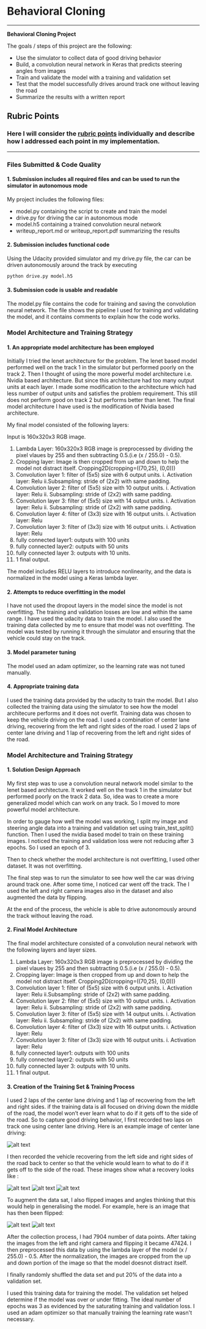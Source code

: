 # **Behavioral Cloning** 

---

**Behavioral Cloning Project**

The goals / steps of this project are the following:
* Use the simulator to collect data of good driving behavior
* Build, a convolution neural network in Keras that predicts steering angles from images
* Train and validate the model with a training and validation set
* Test that the model successfully drives around track one without leaving the road
* Summarize the results with a written report


[//]: # (Image References)

[image1]: ./examples/placeholder.png "Model Visualization"
[image2]: ./examples/center_driving.jpg "center driving"
[image3]: ./examples/recover_from_left.jpg "Recovery Image from left"
[image4]: ./examples/recover_from_left1.jpg "Recovery Image from left "
[image5]: ./examples/recover_from_right.jpg "Recovery Image from right"
[image6]: ./examples/original_image.jpg "Normal Image"
[image7]: ./examples/flipped_image.jpg "Flipped Image"

## Rubric Points
### Here I will consider the [rubric points](https://review.udacity.com/#!/rubrics/432/view) individually and describe how I addressed each point in my implementation.  

---
### Files Submitted & Code Quality

#### 1. Submission includes all required files and can be used to run the simulator in autonomous mode

My project includes the following files:
* model.py containing the script to create and train the model
* drive.py for driving the car in autonomous mode
* model.h5 containing a trained convolution neural network 
* writeup_report.md or writeup_report.pdf summarizing the results

#### 2. Submission includes functional code
Using the Udacity provided simulator and my drive.py file, the car can be driven autonomously around the track by executing 
```sh
python drive.py model.h5
```

#### 3. Submission code is usable and readable

The model.py file contains the code for training and saving the convolution neural network. The file shows the pipeline I used for training and validating the model, and it contains comments to explain how the code works.

### Model Architecture and Training Strategy

#### 1. An appropriate model architecture has been employed
Initially I tried the lenet architecture for the problem. The lenet based model performed well on the track 1 in the simulator but performed poorly on the track 2.
Then I thought of using the more powerful model architecture i.e. Nvidia based architecture. But since this architecture had too many output units at each layer. I made some modification
to the architecture which had less number of output units and satisfies the problem requirement. This still does not perform good on track 2 but performs better than lenet.
The final model architecture I have used is the modification of Nvidia based architecture. 

My final model consisted of the following layers:
 
Input is 160x320x3 RGB image.
1. Lambda Layer: 160x320x3 RGB image is preprocessed by dividing the pixel vlaues by 255 and then subtracting 0.5.(i.e (x / 255.0) - 0.5).
2. Cropping layer: Image is then cropped from up and down to help the model not distract itself. Cropping2D(cropping=((70,25), (0,0)))
3. Convolution layer 1: filter of (5x5) size with 6 output units.
	i. Activation layer: Relu
	ii.Subsampling: stride of (2x2) with same padding.
4. Convolution layer 2: filter of (5x5) size with 10 output units.
	i. Activation layer: Relu
	ii. Subsampling: stride of (2x2) with same padding.
5. Convolution layer 3: filter of (5x5) size with 14 output units.
	i. Activation layer: Relu
	ii. Subsampling: stride of (2x2) with same padding.
6. Convolution layer 4: filter of (3x3) size with 16 output units.
	i. Activation layer: Relu
5. Convolution layer 3: filter of (3x3) size with 16 output units.
	i. Activation layer: Relu
6. fully connected layer1: outputs with 100 units
7. fully connected layer2: outputs with 50 units
8. fully connected layer 3: outputs with 10 units.
9. 1 final output. 

The model includes RELU layers to introduce nonlinearity, and the data is normalized in the model using a Keras lambda layer. 

#### 2. Attempts to reduce overfitting in the model

I have not used the dropout layers in the model since the model is not overfitting. The training and validation losses are low and within the same range. I have used the udacity data to
train the model. I also used the training data collected by me to ensure that model was not overfitting. 
The model was tested by running it through the simulator and ensuring that the vehicle could stay on the track.

#### 3. Model parameter tuning

The model used an adam optimizer, so the learning rate was not tuned manually.

#### 4. Appropriate training data

I used the training data provided by the udacity to train the model.
But I also collected the training data using the simulator to see how the model architecure performs and it does not overfit.
Training data was chosen to keep the vehicle driving on the road. I used a combination of center lane driving, recovering from the left and right sides of the road.
I used 2 laps of center lane driving and 1 lap of recovering from the left and right sides of the road.


### Model Architecture and Training Strategy

#### 1. Solution Design Approach

My first step was to use a convolution neural network model similar to the lenet based architecture. It worked well on the track 1 in the simulator but performed poorly on the track 2 
data. So, idea was to create a more generalized model which can work on any track. So I moved to more powerful model architecture.

In order to gauge how well the model was working, I split my image and steering angle data into a training and validation set using train_test_split() function.
Then I used the nvidia based model to train on these training images. I noticed the training and validation loss were not reducing after 3 epochs.
So I used an epoch of 3.

Then to check whether the model architecture is not overfitting, I used other dataset. It was not overfitting.

The final step was to run the simulator to see how well the car was driving around track one. After some time, I noticed car went off the track. The I used the left and right camera images
also in the dataset and also augmented the data by flipping.   

At the end of the process, the vehicle is able to drive autonomously around the track without leaving the road.

#### 2. Final Model Architecture

The final model architecture consisted of a convolution neural network with the following layers and layer sizes.

1. Lambda Layer: 160x320x3 RGB image is preprocessed by dividing the pixel vlaues by 255 and then subtracting 0.5.(i.e (x / 255.0) - 0.5).
2. Cropping layer: Image is then cropped from up and down to help the model not distract itself. Cropping2D(cropping=((70,25), (0,0)))
3. Convolution layer 1: filter of (5x5) size with 6 output units.
	i. Activation layer: Relu
	ii.Subsampling: stride of (2x2) with same padding.
4. Convolution layer 2: filter of (5x5) size with 10 output units.
	i. Activation layer: Relu
	ii. Subsampling: stride of (2x2) with same padding.
5. Convolution layer 3: filter of (5x5) size with 14 output units.
	i. Activation layer: Relu
	ii. Subsampling: stride of (2x2) with same padding.
6. Convolution layer 4: filter of (3x3) size with 16 output units.
	i. Activation layer: Relu
5. Convolution layer 3: filter of (3x3) size with 16 output units.
	i. Activation layer: Relu
6. fully connected layer1: outputs with 100 units
7. fully connected layer2: outputs with 50 units
8. fully connected layer 3: outputs with 10 units.
9. 1 final output.


#### 3. Creation of the Training Set & Training Process

I used 2 laps of the center lane driving and 1 lap of recovering from the left and right sides. 
if the training data is all focused on driving down the middle of the road, the model won’t ever learn what to do if it gets off to the side of the road.
So to capture good driving behavior, I first recorded two laps on track one using center lane driving. Here is an example image of center lane driving:

![alt text][image2]

I then recorded the vehicle recovering from the left side and right sides of the road back to center so that the vehicle would learn to what to do if it gets off to the side of the road. These images show what a recovery looks like :

![alt text][image3]
![alt text][image4]
![alt text][image5]


To augment the data sat, I also flipped images and angles thinking that this would help in generalising the model. For example, here is an image that has then been flipped:

![alt text][image6]
![alt text][image7]


After the collection process, I had 7904  number of data points. After taking the images from the left and right camera and flipping it became 47424. I then preprocessed this data by 
using the lambda layer of the model (x / 255.0) - 0.5. After the normalization, the images are cropped from the up and down portion of the image so that the model doesnot distract itself. 


I finally randomly shuffled the data set and put 20% of the data into a validation set. 

I used this training data for training the model. The validation set helped determine if the model was over or under fitting. The ideal number of epochs was 3 as evidenced by the saturating training and validation loss. I used an adam optimizer so that manually training the learning rate wasn't necessary.
